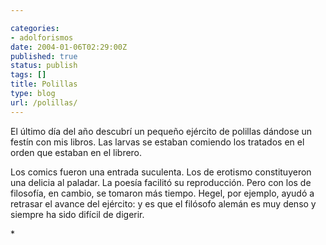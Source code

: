 ```yaml
---

categories:
- adolforismos
date: 2004-01-06T02:29:00Z
published: true
status: publish
tags: []
title: Polillas
type: blog
url: /polillas/
---
```


El último día del año descubrí un pequeño ejército de polillas dándose un festín con mis libros. Las larvas se estaban comiendo los tratados en el orden que estaban en el librero.

Los comics fueron una entrada suculenta. Los de erotismo constituyeron una delicia al paladar. La poesía facilitó su reproducción. Pero con los de filosofía, en cambio, se tomaron más tiempo. Hegel, por ejemplo, ayudó a retrasar el avance del ejército: y es que el filósofo alemán es muy denso y siempre ha sido difícil de digerir.

<div></div>
<div>*</div>
